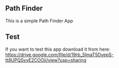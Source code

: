 ## Path Finder
This is a simple Path Finder App

## Test
If you want to test this app download it from here:
https://drive.google.com/file/d/19rb_5lmaT5DvepS-tt8UPQSyyE2COOji/view?usp=sharing